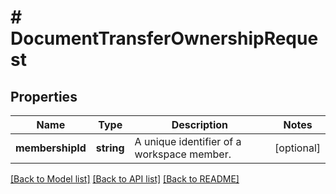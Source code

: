 # # DocumentTransferOwnershipRequest

## Properties

Name | Type | Description | Notes
------------ | ------------- | ------------- | -------------
**membershipId** | **string** | A unique identifier of a workspace member. | [optional]

[[Back to Model list]](../../README.md#models) [[Back to API list]](../../README.md#endpoints) [[Back to README]](../../README.md)

